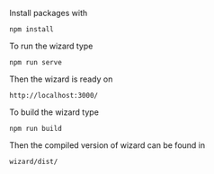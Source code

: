 Install packages with 
```
npm install
```

To run the wizard type
```
npm run serve
```

Then the wizard is ready on
```
http://localhost:3000/
```

To build the wizard type
```
npm run build
```

Then the compiled version of wizard can be found in
```
wizard/dist/
```
